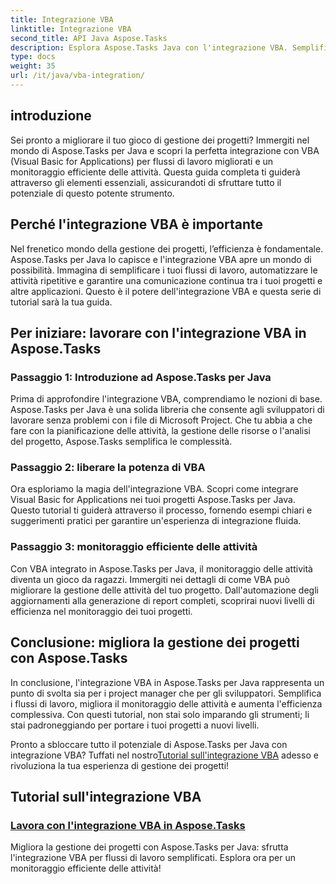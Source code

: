 ```yaml
---
title: Integrazione VBA
linktitle: Integrazione VBA
second_title: API Java Aspose.Tasks
description: Esplora Aspose.Tasks Java con l'integrazione VBA. Semplifica i flussi di lavoro dei progetti e migliora il monitoraggio delle attività. Esplora tutorial completi per una perfetta integrazione VBA!
type: docs
weight: 35
url: /it/java/vba-integration/
---
```


## introduzione

Sei pronto a migliorare il tuo gioco di gestione dei progetti? Immergiti nel mondo di Aspose.Tasks per Java e scopri la perfetta integrazione con VBA (Visual Basic for Applications) per flussi di lavoro migliorati e un monitoraggio efficiente delle attività. Questa guida completa ti guiderà attraverso gli elementi essenziali, assicurandoti di sfruttare tutto il potenziale di questo potente strumento.

## Perché l'integrazione VBA è importante

Nel frenetico mondo della gestione dei progetti, l’efficienza è fondamentale. Aspose.Tasks per Java lo capisce e l'integrazione VBA apre un mondo di possibilità. Immagina di semplificare i tuoi flussi di lavoro, automatizzare le attività ripetitive e garantire una comunicazione continua tra i tuoi progetti e altre applicazioni. Questo è il potere dell'integrazione VBA e questa serie di tutorial sarà la tua guida.

## Per iniziare: lavorare con l'integrazione VBA in Aspose.Tasks

### Passaggio 1: Introduzione ad Aspose.Tasks per Java

Prima di approfondire l'integrazione VBA, comprendiamo le nozioni di base. Aspose.Tasks per Java è una solida libreria che consente agli sviluppatori di lavorare senza problemi con i file di Microsoft Project. Che tu abbia a che fare con la pianificazione delle attività, la gestione delle risorse o l'analisi del progetto, Aspose.Tasks semplifica le complessità.

### Passaggio 2: liberare la potenza di VBA

Ora esploriamo la magia dell'integrazione VBA. Scopri come integrare Visual Basic for Applications nei tuoi progetti Aspose.Tasks per Java. Questo tutorial ti guiderà attraverso il processo, fornendo esempi chiari e suggerimenti pratici per garantire un'esperienza di integrazione fluida.

### Passaggio 3: monitoraggio efficiente delle attività

Con VBA integrato in Aspose.Tasks per Java, il monitoraggio delle attività diventa un gioco da ragazzi. Immergiti nei dettagli di come VBA può migliorare la gestione delle attività del tuo progetto. Dall'automazione degli aggiornamenti alla generazione di report completi, scoprirai nuovi livelli di efficienza nel monitoraggio dei tuoi progetti.

## Conclusione: migliora la gestione dei progetti con Aspose.Tasks

In conclusione, l'integrazione VBA in Aspose.Tasks per Java rappresenta un punto di svolta sia per i project manager che per gli sviluppatori. Semplifica i flussi di lavoro, migliora il monitoraggio delle attività e aumenta l'efficienza complessiva. Con questi tutorial, non stai solo imparando gli strumenti; li stai padroneggiando per portare i tuoi progetti a nuovi livelli.

 Pronto a sbloccare tutto il potenziale di Aspose.Tasks per Java con integrazione VBA? Tuffati nel nostro[Tutorial sull'integrazione VBA](./work-with-vba/) adesso e rivoluziona la tua esperienza di gestione dei progetti!
## Tutorial sull'integrazione VBA
### [Lavora con l'integrazione VBA in Aspose.Tasks](./work-with-vba/)
Migliora la gestione dei progetti con Aspose.Tasks per Java: sfrutta l'integrazione VBA per flussi di lavoro semplificati. Esplora ora per un monitoraggio efficiente delle attività!